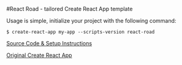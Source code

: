 #React Road - tailored Create React App template

Usage is simple, initialize your project with the following command:

```$ create-react-app my-app --scripts-version react-road```

[Source Code & Setup Instructions](https://github.com/CalebBlack/React-Road/tree/master/packages/react-scripts/template)

[Original Create React App](https://github.com/facebookincubator/create-react-app)
